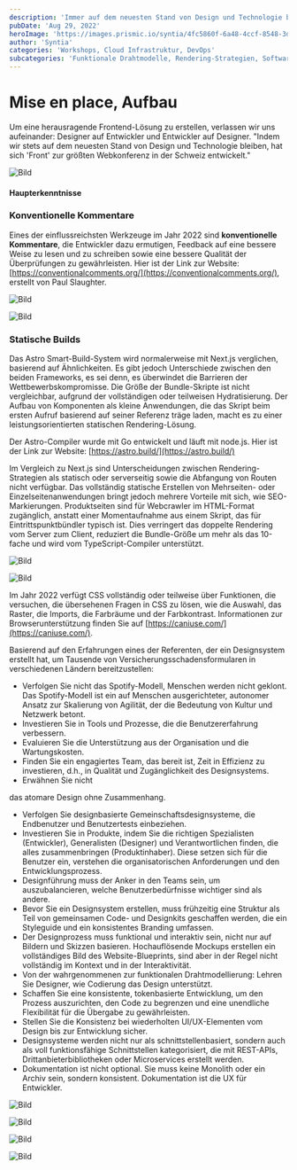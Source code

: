```yaml
---
description: 'Immer auf dem neuesten Stand von Design und Technologie bei Front'
pubDate: 'Aug 29, 2022'
heroImage: 'https://images.prismic.io/syntia/4fc5860f-6a48-4ccf-8548-3d300b80a89e_img_20220826_103321.jpg?auto=compress,format'
author: 'Syntia'
categories: 'Workshops, Cloud Infrastruktur, DevOps'
subcategories: 'Funktionale Drahtmodelle, Rendering-Strategien, Softwarearchitektur, Projektwartung, Designsystem, Caching, Konventionelle Kommentare'
---
```


# **Mise en place, Aufbau**

Um eine herausragende Frontend-Lösung zu erstellen, verlassen wir uns aufeinander: Designer auf Entwickler und Entwickler auf Designer. "Indem wir stets auf dem neuesten Stand von Design und Technologie bleiben, hat sich 'Front' zur größten Webkonferenz in der Schweiz entwickelt."

![Bild](https://images.prismic.io/syntia/039ad8c1-d03b-4df9-85a9-e34474c65dbe_img_20220826_115009.jpg?auto=compress,format)

#### **Haupterkenntnisse**

### **Konventionelle Kommentare**

Eines der einflussreichsten Werkzeuge im Jahr 2022 sind **konventionelle Kommentare**, die Entwickler dazu ermutigen, Feedback auf eine bessere Weise zu lesen und zu schreiben sowie eine bessere Qualität der Überprüfungen zu gewährleisten. Hier ist der Link zur Website: [https://conventionalcomments.org/](https://conventionalcomments.org/), erstellt von Paul Slaughter.

![Bild](https://images.prismic.io/syntia/4fc5860f-6a48-4ccf-8548-3d300b80a89e_img_20220826_103321.jpg?auto=compress,format)

![Bild](https://images.prismic.io/syntia/7811d84b-520c-4a64-bcce-ab42ca81fd47_img_20220826_144732.jpg?auto=compress,format)

### **Statische Builds**

Das Astro Smart-Build-System wird normalerweise mit Next.js verglichen, basierend auf Ähnlichkeiten. Es gibt jedoch Unterschiede zwischen den beiden Frameworks, es sei denn, es überwindet die Barrieren der Wettbewerbskompromisse. Die Größe der Bundle-Skripte ist nicht vergleichbar, aufgrund der vollständigen oder teilweisen Hydratisierung. Der Aufbau von Komponenten als kleine Anwendungen, die das Skript beim ersten Aufruf basierend auf seiner Referenz träge laden, macht es zu einer leistungsorientierten statischen Rendering-Lösung.

Der Astro-Compiler wurde mit Go entwickelt und läuft mit node.js. Hier ist der Link zur Website: [https://astro.build/](https://astro.build/)

Im Vergleich zu Next.js sind Unterscheidungen zwischen Rendering-Strategien als statisch oder serverseitig sowie die Abfangung von Routen nicht verfügbar. Das vollständig statische Erstellen von Mehrseiten- oder Einzelseitenanwendungen bringt jedoch mehrere Vorteile mit sich, wie SEO-Markierungen. Produktseiten sind für Webcrawler im HTML-Format zugänglich, anstatt einer Momentaufnahme aus einem Skript, das für Eintrittspunktbündler typisch ist. Dies verringert das doppelte Rendering vom Server zum Client, reduziert die Bundle-Größe um mehr als das 10-fache und wird vom TypeScript-Compiler unterstützt.

![Bild](https://images.prismic.io/syntia/bc2d8bd5-c7e7-486e-82a3-fdc160b9f1a4_img_20220826_110426.jpg?auto=compress,format)

![Bild](https://images.prismic.io/syntia/f6faeaed-9766-4541-adff-b75830e0c6e9_img_20220826_142822.jpg?auto=compress,format)

Im Jahr 2022 verfügt CSS vollständig oder teilweise über Funktionen, die versuchen, die übersehenen Fragen in CSS zu lösen, wie die Auswahl, das Raster, die Imports, die Farbräume und der Farbkontrast. Informationen zur Browserunterstützung finden Sie auf [https://caniuse.com/](https://caniuse.com/).

Basierend auf den Erfahrungen eines der Referenten, der ein Designsystem erstellt hat, um Tausende von Versicherungsschadensformularen in verschiedenen Ländern bereitzustellen:

- Verfolgen Sie nicht das Spotify-Modell, Menschen werden nicht geklont. Das Spotify-Modell ist ein auf Menschen ausgerichteter, autonomer Ansatz zur Skalierung von Agilität, der die Bedeutung von Kultur und Netzwerk betont.
- Investieren Sie in Tools und Prozesse, die die Benutzererfahrung verbessern.
- Evaluieren Sie die Unterstützung aus der Organisation und die Wartungskosten.
- Finden Sie ein engagiertes Team, das bereit ist, Zeit in Effizienz zu investieren, d.h., in Qualität und Zugänglichkeit des Designsystems.
- Erwähnen Sie nicht

 das atomare Design ohne Zusammenhang.
- Verfolgen Sie designbasierte Gemeinschaftsdesignsysteme, die Endbenutzer und Benutzertests einbeziehen.
- Investieren Sie in Produkte, indem Sie die richtigen Spezialisten (Entwickler), Generalisten (Designer) und Verantwortlichen finden, die alles zusammenbringen (Produktinhaber). Diese setzen sich für die Benutzer ein, verstehen die organisatorischen Anforderungen und den Entwicklungsprozess.
- Designführung muss der Anker in den Teams sein, um auszubalancieren, welche Benutzerbedürfnisse wichtiger sind als andere.
- Bevor Sie ein Designsystem erstellen, muss frühzeitig eine Struktur als Teil von gemeinsamen Code- und Designkits geschaffen werden, die ein Styleguide und ein konsistentes Branding umfassen.
- Der Designprozess muss funktional und interaktiv sein, nicht nur auf Bildern und Skizzen basieren. Hochauflösende Mockups erstellen ein vollständiges Bild des Website-Blueprints, sind aber in der Regel nicht vollständig im Kontext und in der Interaktivität.
- Von der wahrgenommenen zur funktionalen Drahtmodellierung: Lehren Sie Designer, wie Codierung das Design unterstützt.
- Schaffen Sie eine konsistente, tokenbasierte Entwicklung, um den Prozess auszurichten, den Code zu begrenzen und eine unendliche Flexibilität für die Übergabe zu gewährleisten.
- Stellen Sie die Konsistenz bei wiederholten UI/UX-Elementen vom Design bis zur Entwicklung sicher.
- Designsysteme werden nicht nur als schnittstellenbasiert, sondern auch als voll funktionsfähige Schnittstellen kategorisiert, die mit REST-APIs, Drittanbieterbibliotheken oder Microservices erstellt werden.
- Dokumentation ist nicht optional. Sie muss keine Monolith oder ein Archiv sein, sondern konsistent. Dokumentation ist die UX für Entwickler.

![Bild](https://images.prismic.io/syntia/8aae1f38-4cc5-410a-896e-c14fc5ca1696_img_20220826_140703.jpg?auto=compress,format)

![Bild](https://images.prismic.io/syntia/33ddbcbb-f96e-404a-87c9-10b8e28f5a77_img_20220826_140527.jpg?auto=compress,format)

![Bild](https://images.prismic.io/syntia/aafe5fd8-3991-4e60-9800-4bb3d151586f_img_20220826_141538.jpg?auto=compress,format)

![Bild](https://images.prismic.io/syntia/363ef9ab-e135-4ab7-ab7c-632fdca71c46_img_20220826_153105.jpg?auto=compress,format)